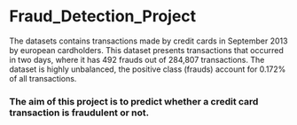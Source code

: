 # Fraud_Detection_Project


The datasets contains transactions made by credit cards in September 2013 by european cardholders. 
This dataset presents transactions that occurred in two days, where it has 492 frauds out of 284,807 transactions. 
The dataset is highly unbalanced, the positive class (frauds) account for 0.172% of all transactions.

### The aim of this project is to predict whether a credit card transaction is fraudulent or not.
